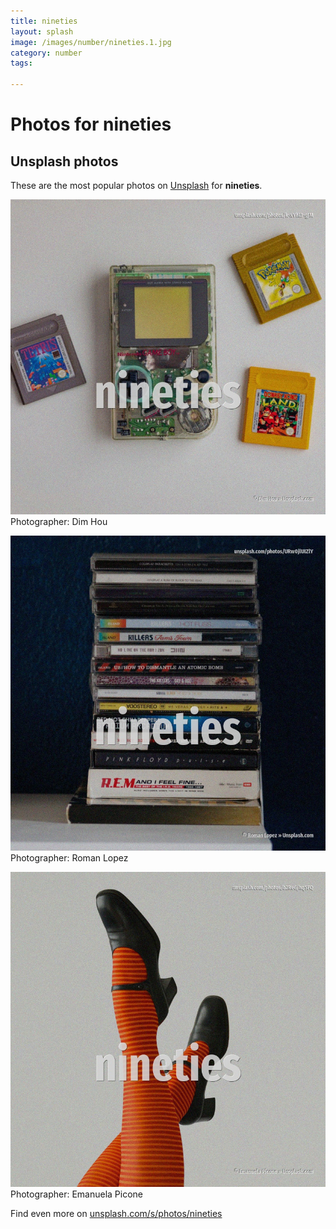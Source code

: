 ```yaml
---
title: nineties
layout: splash
image: /images/number/nineties.1.jpg
category: number
tags:

---
```

# Photos for nineties
 
## Unsplash photos
These are the most popular photos on [Unsplash](https://unsplash.com) for **nineties**.
 
![nineties](/images/number/nineties.1.jpg)
Photographer:  Dim Hou
 
![nineties](/images/number/nineties.2.jpg)
Photographer:  Roman Lopez
 
![nineties](/images/number/nineties.3.jpg)
Photographer:  Emanuela Picone
 
Find even more on [unsplash.com/s/photos/nineties](https://unsplash.com/s/photos/nineties)
 

